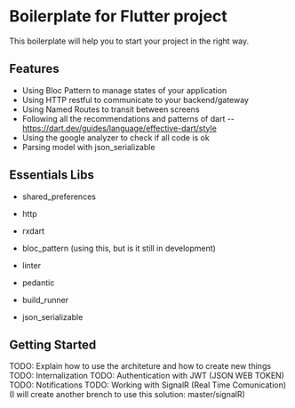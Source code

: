 # Boilerplate for Flutter project

This boilerplate will help you to start your project in the right way.

## Features

- Using Bloc Pattern to manage states of your application
- Using HTTP restful to communicate to your backend/gateway
- Using Named Routes to transit between screens
- Following all the recommendations and patterns of dart
-- https://dart.dev/guides/language/effective-dart/style
- Using the google analyzer to check if all code is ok
- Parsing model with json_serializable

## Essentials Libs

- shared_preferences
- http
- rxdart
- bloc_pattern (using this, but is it still in development)

- linter
- pedantic
- build_runner
- json_serializable

## Getting Started

TODO: Explain how to use the architeture and how to create new things
TODO: Internalization
TODO: Authentication with JWT (JSON WEB TOKEN)
TODO: Notifications
TODO: Working with SignalR (Real Time Comunication) (I will create another brench to use this solution: master/signalR)

